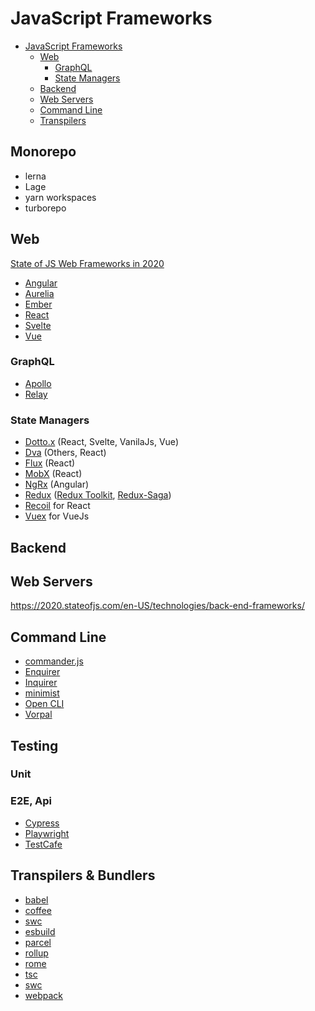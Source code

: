 # JavaScript Frameworks

<!-- TOC -->

- [JavaScript Frameworks](#javascript-frameworks)
  - [Web](#web)
    - [GraphQL](#graphql)
    - [State Managers](#state-managers)
  - [Backend](#backend)
  - [Web Servers](#web-servers)
  - [Command Line](#command-line)
  - [Transpilers](#transpilers)

<!-- /TOC -->

## Monorepo

- lerna
- Lage
- yarn workspaces
- turborepo

## Web

[State of JS Web Frameworks in 2020](https://2020.stateofjs.com/en-US/technologies/front-end-frameworks/)

* [Angular](https://angular.io/)
* [Aurelia](https://aurelia.io/)
* [Ember](https://emberjs.com/)
* [React](js/react.md)
* [Svelte](https://svelte.dev/)
* [Vue](https://vuejs.org/)

### GraphQL

* [Apollo](https://www.npmjs.com/package/@apollo/client)
* [Relay](https://relay.dev/)

### State Managers
* [Dotto.x](https://github.com/dottostack/dotto.x) (React, Svelte, VanilaJs, Vue)
* [Dva](https://github.com/dvajs/dva) (Others, React)
* [Flux](http://facebook.github.io/flux/) (React)
* [MobX](https://mobx.js.org/) (React)
* [NgRx](https://ngrx.io/) (Angular)
* [Redux](https://redux.js.org/) ([Redux Toolkit](https://redux-toolkit.js.org/), [Redux-Saga](https://redux-saga.js.org/))
* [Recoil](hhttps://recoiljs.org/) for React
* [Vuex](https://vuex.vuejs.org/) for VueJs

## Backend

## Web Servers

https://2020.stateofjs.com/en-US/technologies/back-end-frameworks/

## Command Line

* [commander.js](https://github.com/tj/commander.js)
* [Enquirer](https://github.com/enquirer/enquirer)           
* [Inquirer](https://github.com/SBoudrias/Inquirer.js)
* [minimist](https://github.com/substack/minimist)
* [Open CLI](http://oclif.io/)
* [Vorpal](https://github.com/dthree/vorpal)

## Testing

### Unit

### E2E, Api

* [Cypress](https://www.cypress.io/)
* [Playwright](https://playwright.dev/)
* [TestCafe](https://testcafe.io/)

## Transpilers & Bundlers

* [babel](https://babeljs.io/)
* [coffee](https://coffeescript.org/)
* [swc](https://github.com/swc-project/swc)
* [esbuild](https://esbuild.github.io/)
* [parcel](https://parceljs.org/)
* [rollup](https://rollupjs.org/guide/en/)
* [rome](https://rome.tools/)
* [tsc](http://typescriptlang.org/)
* [swc](https://swc.rs/)
* [webpack](https://webpack.js.org/)

<!-- ## JavaScript

| Framework                      | Docs | API Docs |     |     |
| ------------------------------ | ---- | -------- | --- | --- |
| [NextJs](https://nextjs.org/)  |      |          |     |     |
| [Flutter](https://flutter.io/) |      |          |     |     |
|                                |      |          |     |     | -->

<!-- https://applitools.com/ -->
